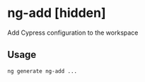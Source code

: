 # ng-add [hidden]

Add Cypress configuration to the workspace

## Usage

```bash
ng generate ng-add ...

```

